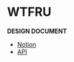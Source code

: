<h1>WTFRU</h1>

<b>DESIGN DOCUMENT</b><br>
- [Notion](https://airy-raja-62f.notion.site/WTFRU-84c2d8baa3e6411ebd9f358f43f8b538)
- [API](https://wtfru.docs.apiary.io/#)
